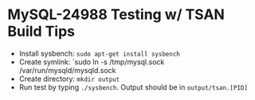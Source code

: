 # MySQL-24988 Testing w/ TSAN Build Tips
 * Install sysbench: `sudo apt-get install sysbench`
 * Create symlink: `sudo ln -s /tmp/mysql.sock /var/run/mysqld/mysqld.sock
 * Create directory: `mkdir output`
 * Run test by typing `./sysbench`.  Output should be in `output/tsan.[PID]`

